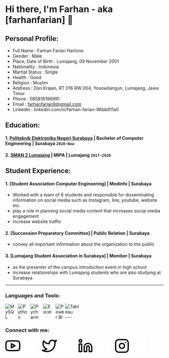 # Hi there, I'm Farhan - aka [farhanfarian] 👋
## Personal Profile:
- Full Name             : Farhan Farian Hartono
- Gender		            : Male
- Place, Date of Birth	: Lumajang, 09 November 2001
- Nationality		      : Indonesia
- Martial Status	      : Single
- Health		            : Good   
- Religion		         : Muslim
- Address		         : Dsn.Krajan, RT 016 RW 004, Yosowilangun, Lumajang, Jawa Timur
- Phone		            : 085816196991
- Email			         : farhanfarian9@gmail.com
- Linkedin	            : linkedin.com/in/farhan-farian-96bb911a0


## Education:
#### 1. [Politeknik Elektronika Negeri Surabaya](https://www.pens.ac.id/en/) | Bachelor of Computer Engineering | Surabaya `2020-Now`
#### 2. [SMAN 2 Lumajang](https://sman2-lmj.sch.id/) | MIPA | Lumajang `2017-2020`

## Student Experience:
#### 1. [Student Association Computer Engineering] | Medinfo | Surabaya 
   - Worked with a team of 6 students and responsible for disseminating information on social media such as Instagram, line, youtube, website etc.
   - play a role in planning social media content that increases social media engagement
   - increase website traffic
#### 2. [Succession Preparatory Committee] | Public Relation | Surabaya 
   - convey all important information about the organization to the public
#### 3. [Lumajang Student Association in Surabaya] | Member | Surabaya 
   - as the presenter of the campus introduction event in high school 
   - increase relationships with Lumajang students who are also studying at Surabaya

---

### Languages and Tools:

[<img align="left" alt="MySQL" width="30px" src="https://cdn.jsdelivr.net/gh/devicons/devicon/icons/mysql/mysql-original.svg" style="padding-right:10px;" />][webdev]
[<img align="left" alt="Python" width="30px" src="https://upload.wikimedia.org/wikipedia/commons/thumb/c/c3/Python-logo-notext.svg/110px-Python-logo-notext.svg.png?20100317150552" style="padding-right:10px;" />][webdev]
[<img align="left" alt="Pycharm" width="30px" src="https://upload.wikimedia.org/wikipedia/commons/thumb/1/1d/PyCharm_Icon.svg/220px-PyCharm_Icon.svg.png" style="padding-right:10px;" />][webdev]
[<img align="left" alt="Excel" width="30px" src="https://is2-ssl.mzstatic.com/image/thumb/Purple126/v4/a8/fd/5a/a8fd5a84-c6f1-355f-3b9f-6e86598efaa3/XCEL.png/1200x630bb.png" style="padding-right:10px;" />][webdev]
[<img align="left" alt="Power BI" width="30px" src="https://powerbi.microsoft.com/pictures/application-logos/svg/powerbi.svg" style="padding-right:0px;" />][webdev]
[<img align="left" alt="Tableau" width="50px" src="https://logos-world.net/wp-content/uploads/2021/10/Tableau-Symbol.png" style="padding-right:10px;" />][webdev]

<br />
<br />
---

### Connect with me:

[![website](./img/youtube-light.svg)](https://www.youtube.com/channel/UCuqf8jCVTiZR8mIlGUMHGMQ#gh-light-mode-only)
[![website](./img/youtube-dark.svg)](https://www.youtube.com/channel/UCuqf8jCVTiZR8mIlGUMHGMQ#gh-dark-mode-only)
&nbsp;&nbsp;
[![website](./img/twitter-light.svg)](https://twitter.com/vincentwwidyan#gh-light-mode-only)
[![website](./img/twitter-dark.svg)](https://twitter.com/vincentwwidyan#gh-dark-mode-only)
&nbsp;&nbsp;
[![website](./img/linkedin-light.svg)](https://www.linkedin.com/in/vincentwidyan#gh-light-mode-only)
[![website](./img/linkedin-dark.svg)](https://www.linkedin.com/in/vincentwidyan#gh-dark-mode-only)
&nbsp;&nbsp;
[![website](./img/instagram-light.svg)](https://instagram.com/vincentwwidyan#gh-light-mode-only)
[![website](./img/instagram-dark.svg)](https://instagram.com/vincentwwidyan#gh-dark-mode-only)


[webdev]: https://github.com/vincentwidyan/vincentwidyan

